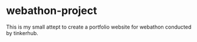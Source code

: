 # webathon-project
This is my small attept to create a portfolio website for webathon conducted by tinkerhub.
